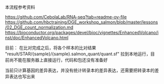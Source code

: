 本流程参考资料

https://github.com/CebolaLab/RNA-seq?tab=readme-ov-file
https://github.com/hbctraining/DGE_workshop_salmon/blob/master/lessons/02_DGE_count_normalization.md
https://bioconductor.org/packages/devel/bioc/vignettes/EnhancedVolcano/inst/doc/EnhancedVolcano.html


目前：
在比对完成之后，将各个样本的比对结果 "result/STAR/{sample}/{sample}.salmon_quant/quant.sf" 拉到本地运行，目前尚不能在服务器上直接运行，代码和包还没有准备好

当前只计算基因的差异表达，并没有统计转录本的差异表达，还需要把转录本的差异表达也写出来


